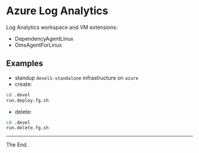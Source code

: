 # Azure Log Analytics

Log Analytics workspace and VM extensions:
- DependencyAgentLinux
- OmsAgentForLinux

## Examples

- standup `devel1-standalone` infrastructure on `azure`
- create:
````bash
cd .devel
run.deploy.fg.sh
````
- delete:
````bash
cd .devel
run.delete.fg.sh
````

---
The End.
